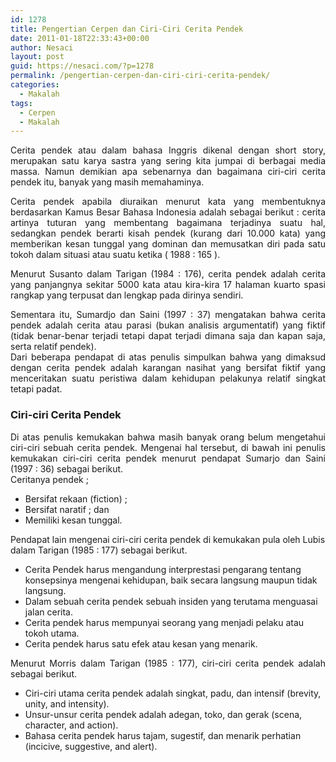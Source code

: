 ```yaml
---
id: 1278
title: Pengertian Cerpen dan Ciri-Ciri Cerita Pendek
date: 2011-01-18T22:33:43+00:00
author: Nesaci
layout: post
guid: https://nesaci.com/?p=1278
permalink: /pengertian-cerpen-dan-ciri-ciri-cerita-pendek/
categories:
  - Makalah
tags:
  - Cerpen
  - Makalah
---
```

<p style="text-align: justify;">
  Cerita pendek atau dalam bahasa Inggris dikenal dengan short story, merupakan satu karya sastra yang sering kita jumpai di berbagai media massa. Namun demikian apa sebenarnya dan bagaimana ciri-ciri cerita pendek itu, banyak yang masih memahaminya.
</p>

<p style="text-align: justify;">
  Cerita pendek apabila diuraikan menurut kata yang membentuknya berdasarkan Kamus Besar Bahasa Indonesia adalah sebagai berikut : cerita artinya tuturan yang membentang bagaimana terjadinya suatu hal, sedangkan pendek berarti kisah pendek (kurang dari 10.000 kata) yang memberikan kesan tunggal yang dominan dan memusatkan diri pada satu tokoh dalam situasi atau suatu ketika ( 1988 : 165 ).
</p>

<p style="text-align: justify;">
  Menurut Susanto dalam Tarigan (1984 : 176), cerita pendek adalah cerita yang panjangnya sekitar 5000 kata atau kira-kira 17 halaman kuarto spasi rangkap yang terpusat dan lengkap pada dirinya sendiri.
</p>

<p style="text-align: justify;">
  Sementara itu, Sumardjo dan Saini (1997 : 37) mengatakan bahwa cerita pendek adalah cerita atau parasi (bukan analisis argumentatif) yang fiktif (tidak benar-benar terjadi tetapi dapat terjadi dimana saja dan kapan saja, serta relatif pendek).<br /> Dari beberapa pendapat di atas penulis simpulkan bahwa yang dimaksud dengan cerita pendek adalah karangan nasihat yang bersifat fiktif yang menceritakan suatu peristiwa dalam kehidupan pelakunya relatif singkat tetapi padat.
</p>

### **Ciri-ciri Cerita Pendek** 

<p style="text-align: justify;">
  Di atas penulis kemukakan bahwa masih banyak orang belum mengetahui ciri-ciri sebuah cerita pendek. Mengenai hal tersebut, di bawah ini penulis kemukakan ciri-ciri cerita pendek menurut pendapat Sumarjo dan Saini (1997 : 36) sebagai berikut.<br /> Ceritanya pendek ;
</p>

  * Bersifat rekaan (fiction) ;
  * Bersifat naratif ; dan
  * Memiliki kesan tunggal.

Pendapat lain mengenai ciri-ciri cerita pendek di kemukakan pula oleh Lubis dalam Tarigan (1985 : 177) sebagai berikut.

  * Cerita Pendek harus mengandung interprestasi pengarang tentang konsepsinya mengenai kehidupan, baik secara langsung maupun tidak langsung.
  * Dalam sebuah cerita pendek sebuah insiden yang terutama menguasai jalan cerita.
  * Cerita pendek harus mempunyai seorang yang menjadi pelaku atau tokoh utama.
  * Cerita pendek harus satu efek atau kesan yang menarik.

<p style="text-align: justify;">
  Menurut Morris dalam Tarigan (1985 : 177), ciri-ciri cerita pendek adalah sebagai berikut.
</p>

  * Ciri-ciri utama cerita pendek adalah singkat, padu, dan intensif (brevity, unity, and intensity).
  * Unsur-unsur cerita pendek adalah adegan, toko, dan gerak (scena, character, and action).
  * Bahasa cerita pendek harus tajam, sugestif, dan menarik perhatian (incicive, suggestive, and alert).